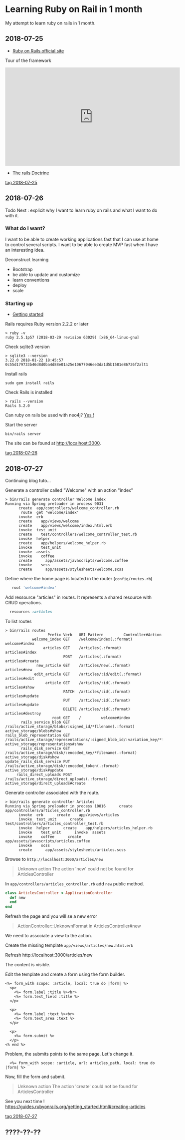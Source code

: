 # Learning Ruby on Rail in 1 month
My attempt to learn ruby on rails in 1 month.

## 2018-07-25

* [Ruby on Rails official site](https://rubyonrails.org/)

Tour of the framework
<iframe width="560" height="315" src="https://www.youtube.com/embed/OaDhY_y8WTo" frameborder="0" allow="autoplay; encrypted-media" allowfullscreen></iframe>

* [The rails Doctrine](https://rubyonrails.org/doctrine/)

[tag 2018-07-25](https://github.com/marc-bouvier/learnin_ror_1_month/tree/2018-07-25)

## 2018-07-26
Todo Next : explicit why I want to learn ruby on rails and what I want to do with it.
### What do I want? 

I want to be able to create working applications fast that I can use at home to control several scripts.
I want to be able to create MVP fast when I have an interesting idea.

Deconstruct learning
* Bootstrap
* be able to update and customize
* learn conventions
* deploy
* scale

### Starting up

* [Getting started](https://guides.rubyonrails.org/getting_started.html)

Rails requires Ruby version 2.2.2 or later
```
> ruby -v
ruby 2.5.1p57 (2018-03-29 revision 63029) [x86_64-linux-gnu]
```

Check sqlite3 version
``` 
> sqlite3 --version
3.22.0 2018-01-22 18:45:57 0c55d179733b46d8d0ba4d88e01a25e10677046ee3da1d5b1581e86726f2alt1
```

Install rails
```
sudo gem install rails
```

Check Rails is installed
```
> rails --version
Rails 5.2.0
```

Can ruby on rails be used with neo4j? [Yes ! ](https://neo4j.com/developer/ruby-course/)

Start the server
```
bin/rails server
```

The site can be found at [http://localhost:3000](http://localhost:3000).

[tag 2018-07-26](https://github.com/marc-bouvier/learnin_ror_1_month/tree/2018-07-26)

## 2018-07-27

Continuing blog tuto...

Generate a controller called "Welcome" with an action "index"
```
> bin/rails generate controller Welcome index
Running via Spring preloader in process 9031
      create  app/controllers/welcome_controller.rb
       route  get 'welcome/index'
      invoke  erb
      create    app/views/welcome
      create    app/views/welcome/index.html.erb
      invoke  test_unit
      create    test/controllers/welcome_controller_test.rb
      invoke  helper
      create    app/helpers/welcome_helper.rb
      invoke    test_unit
      invoke  assets
      invoke    coffee
      create      app/assets/javascripts/welcome.coffee
      invoke    scss
      create      app/assets/stylesheets/welcome.scss
```

Define where the home page is located in the router (`config/routes.rb`)

```ruby
   root 'welcome#index'
```

Add ressource "articles" in routes. It represents a shared resource with CRUD operations.

```ruby
  resources :articles
```

To list routes
```
> bin/rails routes
                   Prefix Verb   URI Pattern         Controller#Action
            welcome_index GET    /welcome/index(.:format)         welcome#index
                 articles GET    /articles(.:format)         articles#index
                          POST   /articles(.:format)         articles#create
              new_article GET    /articles/new(.:format)         articles#new
             edit_article GET    /articles/:id/edit(.:format)         articles#edit
                  article GET    /articles/:id(.:format)         articles#show
                          PATCH  /articles/:id(.:format)         articles#update
                          PUT    /articles/:id(.:format)         articles#update
                          DELETE /articles/:id(.:format)         articles#destroy
                     root GET    /         welcome#index
       rails_service_blob GET    /rails/active_storage/blobs/:signed_id/*filename(.:format)         active_storage/blobs#show
rails_blob_representation GET    /rails/active_storage/representations/:signed_blob_id/:variation_key/*filename(.:format) active_storage/representations#show
       rails_disk_service GET    /rails/active_storage/disk/:encoded_key/*filename(.:format)         active_storage/disk#show
update_rails_disk_service PUT    /rails/active_storage/disk/:encoded_token(.:format)         active_storage/disk#update
     rails_direct_uploads POST   /rails/active_storage/direct_uploads(.:format)         active_storage/direct_uploads#create
```

Generate controller associated with the route.
```
> bin/rails generate controller Articles
Running via Spring preloader in process 10816      create  app/controllers/articles_controller.rb
      invoke  erb      create    app/views/articles
      invoke  test_unit      create    test/controllers/articles_controller_test.rb
      invoke  helper      create    app/helpers/articles_helper.rb
      invoke    test_unit      invoke  assets
      invoke    coffee      create      app/assets/javascripts/articles.coffee
      invoke    scss
      create      app/assets/stylesheets/articles.scss
```

Browse to `http://localhost:3000/articles/new`

> Unknown action
> The action 'new' could not be found for ArticlesController

In `app/controllers/articles_controller.rb` add `new` public method.
```ruby
class ArticlesController < ApplicationController
  def new
  end
end
```

Refresh the page and you will se a new error

> ActionController::UnknownFormat in ArticlesController#new

We need to associate a view to the action.

Create the missing template `app/views/articles/new.html.erb`

Refresh http://localhost:3000/articles/new

The content is visible.

Edit the template and create a form using the form builder.
```
<%= form_with scope: :article, local: true do |form| %>
  <p>
    <%= form.label :title %><br>
    <%= form.text_field :title %>
  </p>
 
  <p>
    <%= form.label :text %><br>
    <%= form.text_area :text %>
  </p>
 
  <p>
    <%= form.submit %>
  </p>
<% end %>
```
Problem, the submits points to the same page. Let's change it.
```
  <%= form_with scope: :article, url: articles_path, local: true do |form| %>
```

Now, fill the form and submit.

> Unknown action
> The action 'create' could not be found for ArticlesController

See you next time ! https://guides.rubyonrails.org/getting_started.html#creating-articles

[tag 2018-07-27](https://github.com/marc-bouvier/learnin_ror_1_month/tree/2018-07-27)

## ????-??-??
